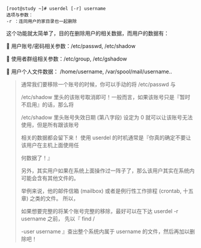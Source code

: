 ```
[root@study ~]# userdel [-r] username
选项与参数：
-r ：连同用户的家目录也一起删除
```

 这个功能就太简单了，目的在删除用户的相关数据，而用户的数据有： 

 用户账号/密码相关参数：/etc/passwd, /etc/shadow 

 使用者群组相关参数：/etc/group, /etc/gshadow

 用户个人文件数据： /home/username, /var/spool/mail/username..

> 通常我们要移除一个账号的时候，你可以手动的将 /etc/passwd 与
>
> /etc/shadow 里头的该账号取消即可！一般而言，如果该账号只是『暂时不启用』的话，那么将
>
> /etc/shadow 里头账号失效日期 \(第八字段\) 设定为 0 就可以让该账号无法使用，但是所有跟该账号
>
> 相关的数据都会留下来！ 使用 userdel 的时机通常是『你真的确定不要让该用户在主机上面使用任
>
> 何数据了！』
>
> 另外，其实用户如果在系统上面操作过一阵子了，那么该用户其实在系统内可能会含有其他文件的。
>
> 举例来说，他的邮件信箱 \(mailbox\) 或者是例行性工作排程 \(crontab, 十五章\) 之类的文件。 所以，
>
> 如果想要完整的将某个账号完整的移除，最好可以在下达 userdel -r username 之前， 先以『 find /
>
> -user username 』查出整个系统内属于 username 的文件，然后再加以删除吧！



